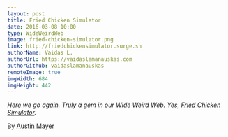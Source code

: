```yaml
---
layout: post
title: Fried Chicken Simulator
date: 2016-03-08 10:00
type: WideWeirdWeb
image: fried-chicken-simulator.png
link: http://friedchickensimulator.surge.sh
authorName: Vaidas L.
authorUrl: https://vaidaslamanauskas.com
authorGithub: vaidaslamanauskas
remoteImage: true
imgWidth: 684
imgHeight: 442
---
```


_Here we go again. Truly a gem in our Wide Weird Web. Yes, [Fried Chicken Simulator](http://friedchickensimulator.surge.sh)._

By [Austin Mayer](http://mayormayer.com)
